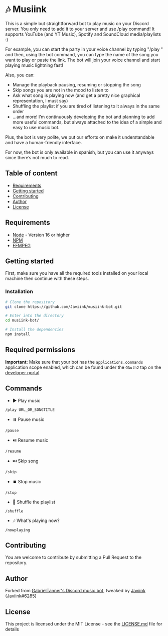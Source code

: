 # 🎶 Musiink

This is a simple but straightforward bot to play music on your Discord server. You only need to add it to your server and use /play command! It supports YouTube (and YT Music), Spotify and SoundCloud media/playlists :)

For example, you can start the party in your voice channel by typing "/play " and then, using the bot command, you can type the name of the song you want to play or paste the link. The bot will join your voice channel and start playing music lightning fast!

Also, you can:

- Manage the playback pausing, resuming or stopping the song
- Skip songs you are not in the mood to listen to
- Ask what song is playing now (and get a pretty nice graphical representation, I must say)
- Shuffling the playlist if you are tired of listening to it always in the same order
- …and more! I’m continuously developing the bot and planning to add more useful commands, but always attached to the idea of a simple and easy to use music bot.

Plus, the bot is very polite, we put our efforts on make it understandable and have a human-friendly interface.

For now, the bot is only available in spanish, but you can use it anyways since there’s not much to read.

## Table of content

* [Requirements](#requirements)
* [Getting started](#getting-started)
* [Contributing](#contributing)
* [Author](#author)
* [License](#license)

## Requirements

- [Node](https://nodejs.org/en/) - Version 16 or higher
- [NPM](https://www.npmjs.com/)
- [FFMPEG](https://www.ffmpeg.org/)

## Getting started

First, make sure you have all the required tools installed on your local machine then continue with these steps.

### Installation

```bash
# Clone the repository
git clone https://github.com/Javiink/musiink-bot.git

# Enter into the directory
cd musiink-bot/

# Install the dependencies
npm install
```

## Required permissions

**Important:** Make sure that your bot has the `applications.commands` application scope enabled, which can be found under the `OAuth2` tap on the [developer portal](https://discord.com/developers/applications/)

## Commands

* ▶️ Play music

`/play URL_OR_SONGTITLE`

* ⏸️ Pause music

`/pause`

* ⏯️ Resume music

`/resume`

* ⏭️ Skip song

`/skip`

* ⏹️ Stop music

`/stop`

* 🔀 Shuffle the playlist

`/shuffle`

* 🎶 What's playing now?

`/nowplaying`


## Contributing

You are welcome to contribute by submitting a Pull Request to the repository.

## Author

Forked from [GabrielTanner's Discord music bot](https://github.com/TannerGabriel/discord-bot), tweaked by [Javiink](https://github.com/Javiink) (Javiink#6285)

## License

This project is licensed under the MIT License - see the [LICENSE.md](LICENSE) file for details
